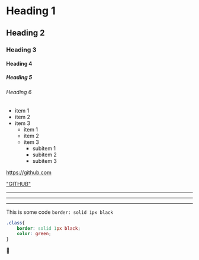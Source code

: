 # Heading 1
## Heading 2
### Heading 3
#### Heading 4
##### Heading 5
###### Heading 6

* item 1
* item 2
* item 3
    * item 1
    * item 2
    * item 3
        * subitem 1
        * subitem 2
        * subitem 3


https://github.com

["GITHUB"](https://github.com)

---
---
---

This is some code `border: solid 1px black`

```css
.class{
    border: solid 1px black;
    color: green;
}
```

:rainbow: